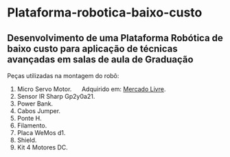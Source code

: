 # Plataforma-robotica-baixo-custo
## Desenvolvimento de uma Plataforma Robótica de baixo custo para aplicação de técnicas avançadas em salas de aula de Graduação
Peças utilizadas na montagem do robô:
1. Micro Servo Motor. &nbsp;&nbsp;&nbsp;&nbsp; Adquirido em: [Mercado Livre](https://produto.mercadolivre.com.br/MLB-1654901596-placa-wemos-d1-r2-wifi-esp8266-ide-compativel-do-arduino-_JM#position=4&search_layout=grid&type=item&tracking_id=2409f693-e2d9-49e7-b8de-bc74dc06932d).
2. Sensor IR Sharp Gp2y0a21. 
3. Power Bank. 
4. Cabos Jumper.
5. Ponte H. 
6. Filamento. 
7. Placa WeMos d1. 
8. Shield. 
9. Kit 4 Motores DC. 
